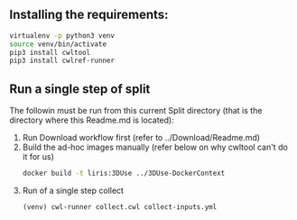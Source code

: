 ## Installing the requirements:
```bash
virtualenv -p python3 venv
source venv/bin/activate
pip3 install cwltool
pip3 install cwlref-runner
```

## Run a single step of split
The followin must be run from this current Split directory (that is the directory where this Readme.md is located):
 1. Run Download workflow first (refer to ../Download/Readme.md)
 2. Build the ad-hoc images manually (refer below on why cwltool can't do it for us)
    ```bash
    docker build -t liris:3DUse ../3DUse-DockerContext
    ```
 3. Run of a single step collect
    ```
    (venv) cwl-runner collect.cwl collect-inputs.yml
    ```

